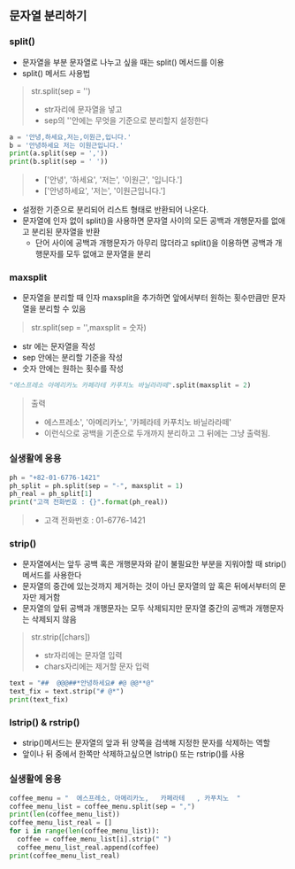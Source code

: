 ## 문자열 분리하기
### split()
- 문자열을 부분 문자열로 나누고 싶을 때는 split() 메서드를 이용
- split() 메서드 사용법
> str.split(sep = '')
> - str자리에 문자열을 넣고
> - sep의 ''안에는 무엇을 기준으로 분리할지 설정한다

```python
a = '안녕,하세요,저는,이원근,입니다.'
b = '안녕하세요 저는 이원근입니다.'
print(a.split(sep = ','))
print(b.split(sep = ' '))
```
> - ['안녕', '하세요', '저는', '이원근', '입니다.']
> - ['안녕하세요', '저는', '이원근입니다.']
- 설정한 기준으로 분리되어 리스트 형태로 반환되어 나온다.
- 문자열에 인자 없이 split()을 사용하면 문자열 사이의 모든 공백과 개행문자를 없애고 분리된 문자열을 반환
  - 단어 사이에 공백과 개행문자가 아무리 많더라고 split()을 이용하면 공백과 개행문자를 모두 없애고 문자열을 분리

### maxsplit
- 문자열을 분리할 때 인자 maxsplit을 추가하면 앞에서부터 원하는 횟수만큼만 문자열을 분리할 수 있음
> str.split(sep = '',maxsplit = 숫자)
- str 에는 문자열을 작성
- sep 안에는 분리할 기준을 작성
- 숫자 안에는 원하는 횟수를 작성
```python
"에스프레소 아메리카노 카페라테 카푸치노 바닐라라떼".split(maxsplit = 2)
```
> 출력
> - 에스프레소', '아메리카노', '카페라테 카푸치노 바닐라라떼'
> - 이런식으로 공백을 기준으로 두개까지 분리하고 그 뒤에는 그냥 출력됨.

### 실생활에 응용
```python
ph = "+82-01-6776-1421"
ph_split = ph.split(sep = "-", maxsplit = 1)
ph_real = ph_split[1]
print("고객 전화번호 : {}".format(ph_real))
```
> - 고객 전화번호 : 01-6776-1421

### strip()
- 문자열에서는 앞두 공백 혹은 개행문자와 같이 불필요한 부분을 지워야할 때 strip() 메서드를 사용한다
- 문자열의 중간에 있는것까지 제거하는 것이 아닌 문자열의 앞 혹은 뒤에서부터의 문자만 제거함
- 문자열의 앞뒤 공백과 개행문자는 모두 삭제되지만 문자열 중간의 공백과 개행문자는 삭제되지 않음
> str.strip([chars])
> - str자리에는 문자열 입력
> - chars자리에는 제거할 문자 입력
```python
text = "##  @@@##*안녕하세요# #@ @@**@"
text_fix = text.strip("# @*")
print(text_fix)
 ```

### lstrip() & rstrip()
- strip()메서드는 문자열의 앞과 뒤 양쪽을 검색해 지정한 문자를 삭제하는 역할
- 앞이나 뒤 중에서 한쪽만 삭제하고싶으면 lstrip() 또는 rstrip()를 사용

### 실생활에 응용
```python
coffee_menu = "  에스프레소, 아메리카노,   카페라테   , 카푸치노  "
coffee_menu_list = coffee_menu.split(sep = ",")
print(len(coffee_menu_list))
coffee_menu_list_real = []
for i in range(len(coffee_menu_list)):
  coffee = coffee_menu_list[i].strip(" ")
  coffee_menu_list_real.append(coffee)
print(coffee_menu_list_real)
```